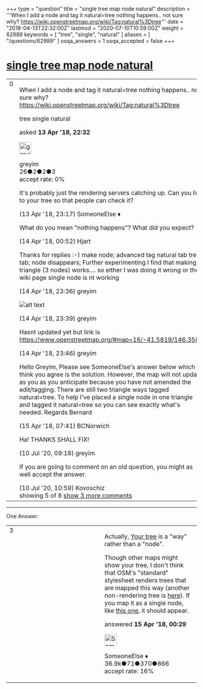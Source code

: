 +++
type = "question"
title = "single tree map node natural"
description = '''When I add a node and tag it natural=tree nothing happens.. not sure why? https://wiki.openstreetmap.org/wiki/Tag:natural%3Dtree'''
date = "2018-04-13T22:32:00Z"
lastmod = "2020-07-10T10:59:00Z"
weight = 62989
keywords = [ "tree", "single", "natural" ]
aliases = [ "/questions/62989" ]
osqa_answers = 1
osqa_accepted = false
+++

<div class="headNormal">

# [single tree map node natural](/questions/62989/single-tree-map-node-natural)

</div>

<div id="main-body">

<div id="askform">

<table id="question-table" style="width:100%;">
<colgroup>
<col style="width: 50%" />
<col style="width: 50%" />
</colgroup>
<tbody>
<tr>
<td style="width: 30px; vertical-align: top"><div class="vote-buttons">
<span id="post-62989-upvote" class="ajax-command post-vote up" rel="nofollow" title="I like this post (click again to cancel)"> </span>
<div id="post-62989-score" class="post-score" title="current number of votes">
0
</div>
<span id="post-62989-downvote" class="ajax-command post-vote down" rel="nofollow" title="I dont like this post (click again to cancel)"> </span> <span id="favorite-mark" class="ajax-command favorite-mark" rel="nofollow" title="mark/unmark this question as favorite (click again to cancel)"> </span>
<div id="favorite-count" class="favorite-count">
&#10;</div>
</div></td>
<td><div id="item-right">
<div class="question-body">
<p>When I add a node and tag it natural=tree nothing happens.. not sure why? <a href="https://wiki.openstreetmap.org/wiki/Tag:natural%3Dtree">https://wiki.openstreetmap.org/wiki/Tag:natural%3Dtree</a></p>
</div>
<div id="question-tags" class="tags-container tags">
<span class="post-tag tag-link-tree" rel="tag" title="see questions tagged &#39;tree&#39;">tree</span> <span class="post-tag tag-link-single" rel="tag" title="see questions tagged &#39;single&#39;">single</span> <span class="post-tag tag-link-natural" rel="tag" title="see questions tagged &#39;natural&#39;">natural</span>
</div>
<div id="question-controls" class="post-controls">
&#10;</div>
<div class="post-update-info-container">
<div class="post-update-info post-update-info-user">
<p>asked <strong>13 Apr '18, 22:32</strong></p>
<img src="https://secure.gravatar.com/avatar/79fff8a35e827e376cc241510a8318bb?s=32&amp;d=identicon&amp;r=g" class="gravatar" width="32" height="32" alt="greyim&#39;s gravatar image" />
<p><span>greyim</span><br />
<span class="score" title="26 reputation points">26</span><span title="2 badges"><span class="badge1">●</span><span class="badgecount">2</span></span><span title="2 badges"><span class="silver">●</span><span class="badgecount">2</span></span><span title="3 badges"><span class="bronze">●</span><span class="badgecount">3</span></span><br />
<span class="accept_rate" title="Rate of the user&#39;s accepted answers">accept rate:</span> <span title="greyim has no accepted answers">0%</span></p>
</div>
</div>
<div id="comments-container-62989" class="comments-container">
<span id="62990"></span>
<div id="comment-62990" class="comment">
<div id="post-62990-score" class="comment-score">
&#10;</div>
<div class="comment-text">
<p>It's probably just the rendering servers catching up. Can you link to your tree so that people can check it?</p>
</div>
<div id="comment-62990-info" class="comment-info">
<span class="comment-age">(13 Apr '18, 23:17)</span> <span class="comment-user userinfo">SomeoneElse ♦</span>
</div>
</div>
<span id="62991"></span>
<div id="comment-62991" class="comment">
<div id="post-62991-score" class="comment-score">
&#10;</div>
<div class="comment-text">
<p>What do you mean "nothing happens"? What did you expect?</p>
</div>
<div id="comment-62991-info" class="comment-info">
<span class="comment-age">(14 Apr '18, 00:52)</span> <span class="comment-user userinfo">Hjart</span>
</div>
</div>
<span id="62997"></span>
<div id="comment-62997" class="comment">
<div id="post-62997-score" class="comment-score">
&#10;</div>
<div class="comment-text">
<p>Thanks for replies :-) make node; advanced tag natural tab tree tab; node disappears; Further experimenting I find that making a triangle (3 nodes) works.... so either I was doing it wrong or the wiki page single node is nt working</p>
</div>
<div id="comment-62997-info" class="comment-info">
<span class="comment-age">(14 Apr '18, 23:36)</span> <span class="comment-user userinfo">greyim</span>
</div>
</div>
<span id="62998"></span>
<div id="comment-62998" class="comment">
<div id="post-62998-score" class="comment-score">
&#10;</div>
<div class="comment-text">
<p><img src="/upfiles/1Image1.jpg" alt="alt text" /></p>
</div>
<div id="comment-62998-info" class="comment-info">
<span class="comment-age">(14 Apr '18, 23:39)</span> <span class="comment-user userinfo">greyim</span>
</div>
</div>
<span id="62999"></span>
<div id="comment-62999" class="comment">
<div id="post-62999-score" class="comment-score">
&#10;</div>
<div class="comment-text">
<p>Hasnt updated yet but link is <a href="https://www.openstreetmap.org/#map=16/-41.5819/146.3588">https://www.openstreetmap.org/#map=16/-41.5819/146.3588</a></p>
</div>
<div id="comment-62999-info" class="comment-info">
<span class="comment-age">(14 Apr '18, 23:46)</span> <span class="comment-user userinfo">greyim</span>
</div>
</div>
<span id="63003"></span>
<div id="comment-63003" class="comment not_top_scorer">
<div id="post-63003-score" class="comment-score">
&#10;</div>
<div class="comment-text">
<p>Hello Greyim, Please see SomeoneElse's answer below which I think you agree is the solution. However, the map will not update as you as you anticipate because you have not amended the edit/tagging. There are still two triangle ways tagged natural=tree. To help I've placed a single node in one triangle and tagged it natural=tree so you can see exactly what's needed. Regards Bernard</p>
</div>
<div id="comment-63003-info" class="comment-info">
<span class="comment-age">(15 Apr '18, 07:41)</span> <span class="comment-user userinfo">BCNorwich</span>
</div>
</div>
<span id="75631"></span>
<div id="comment-75631" class="comment not_top_scorer">
<div id="post-75631-score" class="comment-score">
&#10;</div>
<div class="comment-text">
<p>Ha! THANKS SHALL FIX!</p>
</div>
<div id="comment-75631-info" class="comment-info">
<span class="comment-age">(10 Jul '20, 09:18)</span> <span class="comment-user userinfo">greyim</span>
</div>
</div>
<span id="75632"></span>
<div id="comment-75632" class="comment not_top_scorer">
<div id="post-75632-score" class="comment-score">
&#10;</div>
<div class="comment-text">
<p>If you are going to comment on an old question, you might as well accept the answer.</p>
</div>
<div id="comment-75632-info" class="comment-info">
<span class="comment-age">(10 Jul '20, 10:59)</span> <span class="comment-user userinfo">Kovoschiz</span>
</div>
</div>
</div>
<div id="comment-tools-62989" class="comment-tools">
<span class="comments-showing"> showing 5 of 8 </span> <a href="#" class="show-all-comments-link">show 3 more comments</a>
</div>
<div class="clear">
&#10;</div>
<div id="comment-62989-form-container" class="comment-form-container">
&#10;</div>
<div class="clear">
&#10;</div>
</div></td>
</tr>
</tbody>
</table>

------------------------------------------------------------------------

<div class="tabBar">

<span id="sort-top"></span>

<div class="headQuestions">

One Answer:

</div>

</div>

<span id="63000"></span>

<div id="answer-container-63000" class="answer">

<table style="width:100%;">
<colgroup>
<col style="width: 50%" />
<col style="width: 50%" />
</colgroup>
<tbody>
<tr>
<td style="width: 30px; vertical-align: top"><div class="vote-buttons">
<span id="post-63000-upvote" class="ajax-command post-vote up" rel="nofollow" title="I like this post (click again to cancel)"> </span>
<div id="post-63000-score" class="post-score" title="current number of votes">
3
</div>
<span id="post-63000-downvote" class="ajax-command post-vote down" rel="nofollow" title="I dont like this post (click again to cancel)"> </span>
</div></td>
<td><div class="item-right">
<div class="answer-body">
<p>Actually, <a href="https://www.openstreetmap.org/way/579974662">Your tree</a> is a "way" rather than a "node".</p>
<p>Though other maps might show your tree, I don't think that OSM's "standard" stylesheet renders trees that are mapped this way (another non-rendering tree is <a href="https://www.openstreetmap.org/way/248441886">here</a>). If you map it as a single node, like <a href="https://www.openstreetmap.org/node/5245784515">this one</a>, it should appear.</p>
</div>
<div class="answer-controls post-controls">
&#10;</div>
<div class="post-update-info-container">
<div class="post-update-info post-update-info-user">
<p>answered <strong>15 Apr '18, 00:29</strong></p>
<img src="https://secure.gravatar.com/avatar/0bf1aa22f7f5e045b0eb8beb79fe7907?s=32&amp;d=identicon&amp;r=g" class="gravatar" width="32" height="32" alt="SomeoneElse&#39;s gravatar image" />
<p><span>SomeoneElse ♦</span><br />
<span class="score" title="36866 reputation points"><span>36.9k</span></span><span title="71 badges"><span class="badge1">●</span><span class="badgecount">71</span></span><span title="370 badges"><span class="silver">●</span><span class="badgecount">370</span></span><span title="866 badges"><span class="bronze">●</span><span class="badgecount">866</span></span><br />
<span class="accept_rate" title="Rate of the user&#39;s accepted answers">accept rate:</span> <span title="SomeoneElse has 228 accepted answers">16%</span></p>
</img>
</div>
</div>
<div id="comments-container-63000" class="comments-container">
&#10;</div>
<div id="comment-tools-63000" class="comment-tools">
&#10;</div>
<div class="clear">
&#10;</div>
<div id="comment-63000-form-container" class="comment-form-container">
&#10;</div>
<div class="clear">
&#10;</div>
</div></td>
</tr>
</tbody>
</table>

</div>

<div class="paginator-container-left">

</div>

</div>

</div>

